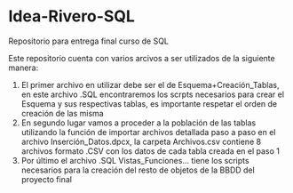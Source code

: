# Idea-Rivero-SQL
Repositorio para entrega final curso de SQL

Este repositorio cuenta con varios arcivos a ser utilizados de la siguiente manera:

1. El primer archivo en utilizar debe ser el de Esquema+Creación_Tablas, en este archivo .SQL encontraremos los scrpts necesarios para crear el Esquema y sus respectivas tablas, es importante respetar el orden de creación de las misma
2. En segundo lugar vamos a proceder a la población de las tablas utilizando la función de importar archivos detallada paso a paso en el archivo Inserción_Datos.dpcx, la carpeta Archivos.csv contiene 8 archivos formato .CSV con los datos de cada tabla creada en el paso 1
3. Por último el archivo .SQL Vistas_Funciones... tiene los scripts necesarios para la creación del resto de objetos de la BBDD del proyecto final
